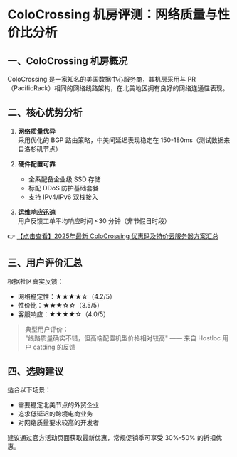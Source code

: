 # ColoCrossing 机房评测：网络质量与性价比分析

## 一、ColoCrossing 机房概况
ColoCrossing 是一家知名的美国数据中心服务商，其机房采用与 PR（PacificRack）相同的网络线路架构，在北美地区拥有良好的网络连通性表现。

## 二、核心优势分析
1. **网络质量优异**  
   采用优化的 BGP 路由策略，中美间延迟表现稳定在 150-180ms（测试数据来自洛杉矶节点）

2. **硬件配置可靠**  
   - 全系配备企业级 SSD 存储
   - 标配 DDoS 防护基础套餐
   - 支持 IPv4/IPv6 双栈接入

3. **运维响应迅速**  
   用户反馈工单平均响应时间 <30 分钟（非节假日时段）

👉 [【点击查看】2025年最新 ColoCrossing 优惠码及特价云服务器方案汇总](https://bit.ly/ColoCrossing)

## 三、用户评价汇总
根据社区真实反馈：
- 网络稳定性：★★★★☆（4.2/5）
- 性价比：★★★☆☆（3.5/5）
- 客服响应：★★★★☆（4.0/5）

> 典型用户评价：  
> "线路质量确实不错，但高端配置机型价格相对较高" —— 来自 Hostloc 用户 catding 的反馈

## 四、选购建议
适合以下场景：
- 需要稳定北美节点的外贸企业
- 追求低延迟的跨境电商业务
- 对网络质量要求较高的开发者

建议通过官方活动页面获取最新优惠，常规促销季可享受 30%-50% 的折扣优惠。